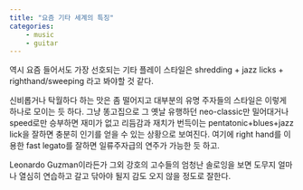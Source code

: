 ```yaml
---
title: "요즘 기타 세계의 특징"
categories:
    - music
    - guitar
---
```


역시 요즘 들어서도 가장 선호되는 기타 플레이 스타일은 shredding + jazz licks + righthand/sweeping 라고 봐야할 것 같다.

신비롭거나 탁월하다 하는 맛은 좀 떨어지고 대부분의 유명 주자들의 스타일은 이렇게 하나로 모이는 듯 하다. 그냥 똥고집으로 그 옛날 유행하던 neo-classic만 밀어대거나 speed로만 승부하면 재미가 없고 리듬감과 재치가 번득이는 pentatonic+blues+jazz lick을 잘하면 충분히 인기를 얻을 수 있는 상황으로 보여진다. 여기에 right hand를 이용한 fast legato를 잘하면 일류주자급의 연주가 가능한 듯 하고.

Leonardo Guzman이라든가 그외 강호의 고수들의 엄청난 솔로잉을 보면 도무지 얼마나 열심히 연습하고 갈고 닦아야 될지 감도 오지 않을 정도로 잘한다. 